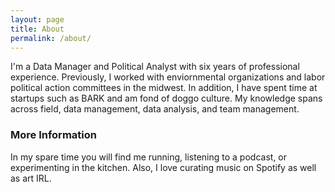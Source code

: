 ```yaml
---
layout: page
title: About
permalink: /about/
---
```


I'm a Data Manager and Political Analyst with six years of professional experience. Previously, I worked with enviornmental organizations and labor political action committees in the midwest. In addition, I have spent time at startups such as BARK and am fond of doggo culture. My knowledge spans across field, data management, data analysis, and team management. 

### More Information

In my spare time you will find me running, listening to a podcast, or experimenting in the kitchen. Also, I love curating music on Spotify as well as art IRL.
